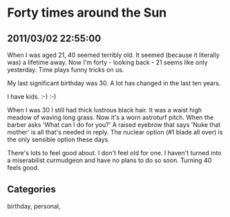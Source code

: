 # Forty times around the Sun
## 2011/03/02 22:55:00 

<p>When I was aged 21, 40 seemed terribly old. It seemed (because it literally was) a lifetime away. Now I'm forty - looking back - 21 seems like only yesterday. Time plays funny tricks on us.</p>
<p>My last significant birthday was 30. A lot has changed in the last ten years.</p>
<p>I have kids. :-) :-)</p>
<p>When I was 30 I still had thick lustrous black hair. It was a waist high meadow of waving long grass. Now it's a worn astroturf pitch. When the barber asks 'What can I do for you?' A raised eyebrow that says 'Nuke that mother' is all that's needed in reply. The nuclear option (#1 blade all over) is the only sensible option these days.</p>
<p>There's lots to feel good about. I don't feel old for one. I haven't turned into a miserabilist curmudgeon and have no plans to do so soon. Turning 40 feels good.</p>

## Categories
birthday, personal, 
